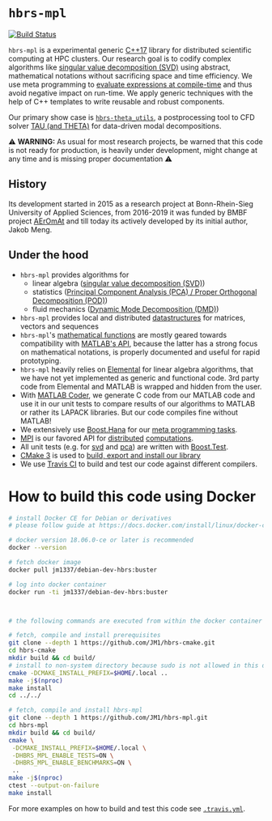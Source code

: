 # `hbrs-mpl`
[![Build Status](https://travis-ci.com/JM1/hbrs-mpl.svg?branch=master)](https://travis-ci.com/JM1/hbrs-mpl)

`hbrs-mpl` is a experimental generic [C++17](https://en.wikipedia.org/wiki/C++17) library for distributed scientific computing at HPC clusters.
Our research goal is to codify complex algorithms like [singular value decomposition (SVD)](https://en.wikipedia.org/wiki/Singular_value_decomposition) using abstract, mathematical notations without sacrificing space and time efficiency.
We use meta programming to [evaluate expressions at compile-time](https://github.com/JM1/hbrs-mpl/blob/expression_evaluation_framework_2/src/hbrs/mpl/core/evaluate/impl.hpp) and thus avoid negative impact on run-time.
We apply generic techniques with the help of C++ templates to write reusable and robust components.

Our primary show case is [`hbrs-theta_utils`](https://github.com/JM1/hbrs-theta_utils/), a postprocessing tool to CFD solver [TAU (and THETA)](http://tau.dlr.de/) for data-driven modal decompositions.

:warning: **WARNING:** As usual for most research projects, be warned that this code is not ready for production, is heavily under development, might change at any time and is missing proper documentation :warning:

## History

Its development started in 2015 as a research project at Bonn-Rhein-Sieg University of Applied Sciences, from 2016-2019 it was funded by BMBF project [AErOmAt](https://www.h-brs.de/de/aeromat) and till today its actively developed by its initial author, Jakob Meng.

## Under the hood

- `hbrs-mpl` provides algorithms for 
   - linear algebra ([singular value decomposition (SVD)](https://github.com/JM1/hbrs-mpl/tree/master/src/hbrs/mpl/fn/svd))
   - statistics ([Principal Component Analysis (PCA) / Proper Orthogonal Decomposition (POD)](https://github.com/JM1/hbrs-mpl/tree/master/src/hbrs/mpl/fn/pca))
   - fluid mechanics ([Dynamic Mode Decomposition (DMD)](https://github.com/JM1/hbrs-mpl/tree/master/src/hbrs/mpl/fn/dmd))
- `hbrs-mpl` provides local and distributed [datastructures](https://github.com/JM1/hbrs-mpl/tree/master/src/hbrs/mpl/dt) for matrices, vectors and sequences
- `hbrs-mpl`'s [mathematical functions](https://github.com/JM1/hbrs-mpl/tree/master/src/hbrs/mpl/fn) are mostly geared towards compatibility with [MATLAB's API](https://de.mathworks.com/help/), because the latter has a strong focus on mathematical notations, is properly documented and useful for rapid prototyping.
- `hbrs-mpl` heavily relies on [Elemental](https://github.com/elemental/Elemental) for linear algebra algorithms, that we have not yet implemented as generic and functional code. 3rd party code from Elemental and MATLAB is wrapped and hidden from the user.
- With [MATLAB Coder](https://de.mathworks.com/products/matlab-coder.html), we generate C code from our MATLAB code and use it in our unit tests to compare results of our algorithms to MATLAB or rather its LAPACK libraries. But our code compiles fine without MATLAB!
- We extensively use [Boost.Hana](https://github.com/boostorg/hana) for our [meta programming tasks](https://github.com/JM1/hbrs-mpl/blob/expression_evaluation_framework_2/src/hbrs/mpl/core/evaluate/impl.hpp).
- [MPI](https://en.wikipedia.org/wiki/Message_Passing_Interface) is our favored API for 
   [distributed](https://github.com/JM1/hbrs-theta_utils/blob/master/src/hbrs/theta_utils/detail/vtk/impl.cpp)
   [computations](https://github.com/JM1/hbrs-theta_utils/blob/master/src/hbrs/theta_utils/detail/scatter/impl.cpp).
- All unit tests (e.g. for 
   [svd](https://github.com/JM1/hbrs-mpl/blob/master/src/hbrs/mpl/fn/svd/test/hbrs_mpl.cpp) and
   [pca](https://github.com/JM1/hbrs-mpl/blob/master/src/hbrs/mpl/fn/pca/test/hbrs_mpl.cpp))
   are written with [Boost.Test](https://www.boost.org/doc/libs/release/libs/test/).
- [CMake 3](https://cmake.org/cmake/help/latest/guide/tutorial/index.html) is used to [build, export and install our library](https://github.com/JM1/hbrs-mpl/blob/master/CMakeLists.txt)
- We use [Travis CI](https://travis-ci.com/JM1/hbrs-mpl) to build and test our code against different compilers.

# How to build this code using Docker

```sh
# install Docker CE for Debian or derivatives
# please follow guide at https://docs.docker.com/install/linux/docker-ce/debian/

# docker version 18.06.0-ce or later is recommended
docker --version

# fetch docker image
docker pull jm1337/debian-dev-hbrs:buster

# log into docker container
docker run -ti jm1337/debian-dev-hbrs:buster



# the following commands are executed from within the docker container

# fetch, compile and install prerequisites
git clone --depth 1 https://github.com/JM1/hbrs-cmake.git
cd hbrs-cmake
mkdir build && cd build/
# install to non-system directory because sudo is not allowed in this docker container
cmake -DCMAKE_INSTALL_PREFIX=$HOME/.local ..
make -j$(nproc)
make install
cd ../../

# fetch, compile and install hbrs-mpl
git clone --depth 1 https://github.com/JM1/hbrs-mpl.git
cd hbrs-mpl
mkdir build && cd build/
cmake \
 -DCMAKE_INSTALL_PREFIX=$HOME/.local \
 -DHBRS_MPL_ENABLE_TESTS=ON \
 -DHBRS_MPL_ENABLE_BENCHMARKS=ON \
 ..
make -j$(nproc)
ctest --output-on-failure
make install
```

For more examples on how to build and test this code see [`.travis.yml`](https://github.com/JM1/hbrs-mpl/blob/master/.travis.yml).
